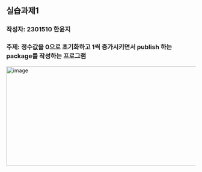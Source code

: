 ## 실습과제1
### 작성자: 2301510 한윤지
### 주제: 정수값을 0으로 초기화하고 1씩 증가시키면서 publish 하는 package를 작성하는 프로그램
<img width="890" height="264" alt="image" src="https://github.com/user-attachments/assets/c3b62d47-0f43-4c75-a540-6d2749b09dd7" />

